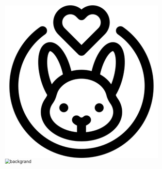 ![icon](https://github.com/m1rai00/m1rai00.github.io/blob/main/image/cruelty-free.png)
![backgrand](ttps://github.com/m1rai00/m1rai00.github.io/blob/main/image/mountain-477832_1280.jpg)
